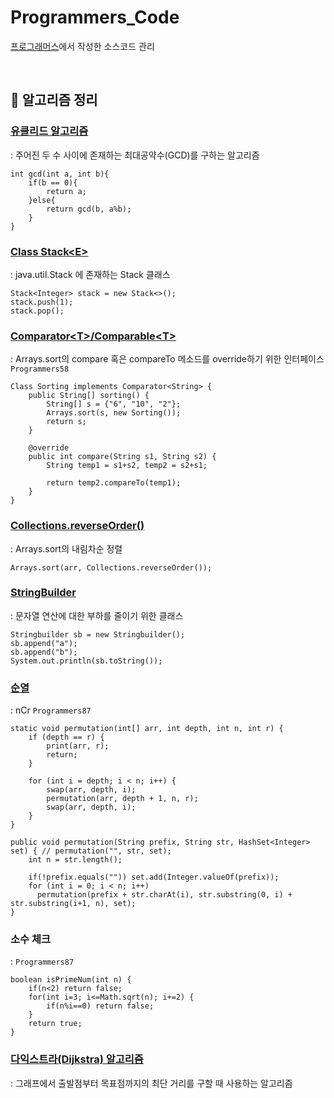 # Programmers_Code

[프로그래머스](https://programmers.co.kr/learn/challenges)에서 작성한 소스코드 관리

<br>

## 🌳 알고리즘 정리
### [유클리드 알고리즘](https://blockdmask.tistory.com/53)
: 주어진 두 수 사이에 존재하는 최대공약수(GCD)를 구하는 알고리즘
```
int gcd(int a, int b){
    if(b == 0){
        return a;
    }else{
        return gcd(b, a%b);
    }
}
```

### [Class Stack\<E>](https://docs.oracle.com/javase/7/docs/api/java/util/Stack.html) 
: java.util.Stack 에 존재하는 Stack 클래스
```
Stack<Integer> stack = new Stack<>();
stack.push(1);
stack.pop();
```

### [Comparator\<T>/Comparable\<T>](https://ifuwanna.tistory.com/232) 
: Arrays.sort의 compare 혹은 compareTo 메소드를 override하기 위한 인터페이스 `Programmers58`
```
Class Sorting implements Comparator<String> {
    public String[] sorting() {
        String[] s = {"6", "10", "2"};
        Arrays.sort(s, new Sorting());
        return s;
    }
    
    @override
	public int compare(String s1, String s2) {
		String temp1 = s1+s2, temp2 = s2+s1;
		
		return temp2.compareTo(temp1);
	}
}
```

### [Collections.reverseOrder()](https://coding-factory.tistory.com/549) 
: Arrays.sort의 내림차순 정렬
```
Arrays.sort(arr, Collections.reverseOrder());
```

### [StringBuilder](https://hardlearner.tistory.com/288) 
: 문자열 연산에 대한 부하를 줄이기 위한 클래스
```
Stringbuilder sb = new Stringbuilder();
sb.append("a");
sb.append("b");
System.out.println(sb.toString());
```

### [순열](https://bcp0109.tistory.com/14) 
: nCr `Programmers87`
```
static void permutation(int[] arr, int depth, int n, int r) {
	if (depth == r) {
	    print(arr, r);
	    return;
	}

	for (int i = depth; i < n; i++) {
	    swap(arr, depth, i);
	    permutation(arr, depth + 1, n, r);
	    swap(arr, depth, i);
	}
}
```
```
public void permutation(String prefix, String str, HashSet<Integer> set) { // permutation("", str, set);
	int n = str.length();
	
	if(!prefix.equals("")) set.add(Integer.valueOf(prefix));
	for (int i = 0; i < n; i++)
	  permutation(prefix + str.charAt(i), str.substring(0, i) + str.substring(i+1, n), set);
}
```

### 소수 체크 
: `Programmers87`
```
boolean isPrimeNum(int n) {
	if(n<2) return false;
	for(int i=3; i<=Math.sqrt(n); i+=2) {
		if(n%i==0) return false;
	}
	return true;
}
```

### [다익스트라(Dijkstra) 알고리즘](https://bumbums.tistory.com/4)
: 그래프에서 출발점부터 목표점까지의 최단 거리를 구할 때 사용하는 알고리즘
